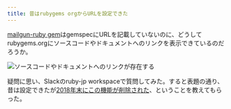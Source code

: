 ```yaml
---
title: 昔はrubygems orgからURLを設定できた
---
```

[mailgun-ruby gem](https://rubygems.org/gems/mailgun-ruby)はgemspecにURLを記載していないのに、どうしてrubygems.orgにソースコードやドキュメントへのリンクを表示できているのだろうか。

![](https://lh3.googleusercontent.com/docs/AG8NV2aF-HO4spGffUAVArY4NB-HNB1e1JFW_qApQ6a9vTOJRdqhIq1mld_7enGFLq54A-5uX6LlVT49AlsB5tVolGmcs7T_PKioWsHRhc_KmosQm6Auvs8T24TQNkctOkTUh8L-mydRVsIDwlQn6BVkXJlhPDYjulQOxFY-BCBg35FmUTxhvr7a21WdfzuiXmhZ2fadijCQWMy1ZPY0tkjoEkXkqcGeOa7Kc8xKyoNjrZyx-94P87WSe-XFdzUkbmKvUegtURwIsu2aJeEAu5hRTTjN-DirpBeTbh1_UUOnWaQr66k7q9h4cNPLpjDibdkQyTN2rPADmNz_HsYyTIMRwFIVjgISeMEYqb4L8QQEP1l23RgVDaK-15n8uU1g2QtRlG0uVFsowfY4Y12Xpr-v-XztBKHXhLXZzWMFLnTGlIer-4vaIdCvBtKGQ7JClHF4ia0kxlNS4Rxsu5538oh8Euc_tqsoOBzVChQj-uCv7yIfbuh2R-JtIyZ5aaxqS0DZ2Hem-KnTNh8XOES_Xv6UHucmL3zCHvZXeU8sOrLhKMNnBJFifCkloGu8xszFBVTJtotg8cu5MQpxPqguFsiJmHKVnqfZNEjKf__jpPetDyRZQNHvnGG7LYqFuAYL1Cy0e7-_J09wrzVPTdiLRxHgbSvicl4xLRustdZfY8A6-i96Wn8hGVLpfelKX6msZgxvFUyDLi6evlZTtW7uob9hD1ObpCDxQGJJn5taOteLAkP4WD_zFCHFFTFebjN854fxtOgOFye_e5hjpUEOd0NG1gCqJcoOa_Dy4Fzsh--0qGEAfJvOow5WKcEbz46ouT2lKrggIPt0Kj0gnc1FvFls9B6VnOSxPULcsn1qXWUxpNUrNSWcYfrjklgrSbYTZBI-Vf2q7kDeWtLM1OWL34aOU_t0UVLzJRlMPnYJbz9uhbeds3nFT4VAZq1lQiwgEE5DmlALO6hbXDBOtjN9au_7rVVxeImImjw3g-6ObewdAJhBnoO4KsMFBBLweX1m-s4ZhSpZead7bQcLu04qI17Ufm5ZtcPaEiyLeGi2M_1alloNhKpaUKloA8k8GH9XONCh6Pitu88EZoJH7HvNEJczhRK1xW8Td8bE-Qhtx9_dvfX6s5OjiuwAg9jjS7RjLL6gIchNUYMzrYq2p3dJjB5eStZqDjCy6Ic-8GmkqucRt3KohfeXnaQtdB5BvBY_LnGaa81LQwuMiTfJj4d4XAPOA-B8-8azhWGHh_vVFDVv6EDiSCbY "ソースコードやドキュメントへのリンクが存在する")

疑問に思い、Slackのruby-jp workspaceで質問してみた。すると表題の通り、昔は設定できたが[2018年末にこの機能が削除された](https://github.com/rubygems/rubygems.org/pull/1815)、ということを教えてもらった。
